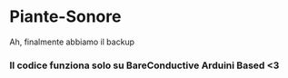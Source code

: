 # Piante-Sonore
Ah, finalmente abbiamo il backup

### Il codice funziona solo su BareConductive Arduini Based <3
